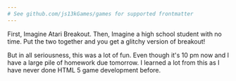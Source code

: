 ```yaml
---
# See github.com/js13kGames/games for supported frontmatter
---
```

First, Imagine Atari Breakout.
Then, Imagine a high school student with no time.
Put the two together and you get a glitchy version of breakout!

But in all seriousness, this was a lot of fun. Even though it's 10 pm now and I have a large pile of homework due tomorrow. I learned a lot from this as I have never done HTML 5 game development before.